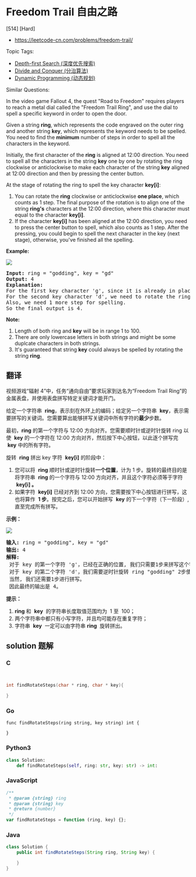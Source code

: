 # Freedom Trail 自由之路

[514] [Hard]

- https://leetcode-cn.com/problems/freedom-trail/

Topic Tags:

- [Depth-first Search (深度优先搜索)](https://leetcode-cn.com/tag/depth-first-search/)
- [Divide and Conquer (分治算法)](https://leetcode-cn.com/tag/divide-and-conquer/)
- [Dynamic Programming (动态规划)](https://leetcode-cn.com/tag/dynamic-programming/)

Similar Questions:

In the video game Fallout 4, the quest "Road to Freedom" requires players to reach a metal dial called the "Freedom Trail Ring", and use the dial to spell a specific keyword in order to open the door.

Given a string **ring**, which represents the code engraved on the outer ring and another string **key**, which represents the keyword needs to be spelled. You need to find the **minimum** number of steps in order to spell all the characters in the keyword.

Initially, the first character of the **ring** is aligned at 12:00 direction. You need to spell all the characters in the string **key** one by one by rotating the ring clockwise or anticlockwise to make each character of the string **key** aligned at 12:00 direction and then by pressing the center button.

At the stage of rotating the ring to spell the key character **key\[i\]**:

1.  You can rotate the **ring** clockwise or anticlockwise **one place**, which counts as 1 step. The final purpose of the rotation is to align one of the string **ring's** characters at the 12:00 direction, where this character must equal to the character **key\[i\]**.
2.  If the character **key\[i\]** has been aligned at the 12:00 direction, you need to press the center button to spell, which also counts as 1 step. After the pressing, you could begin to spell the next character in the key (next stage), otherwise, you've finished all the spelling.

**Example:**

![](https://assets.leetcode.com/uploads/2018/10/22/ring.jpg)



<pre><b>Input:</b> ring = "godding", key = "gd"
<b>Output:</b> 4
<b>Explanation:</b>
For the first key character 'g', since it is already in place, we just need 1 step to spell this character. 
For the second key character 'd', we need to rotate the ring "godding" anticlockwise by two steps to make it become "ddinggo".
Also, we need 1 more step for spelling.
So the final output is 4.
</pre>

**Note:**

1.  Length of both ring and **key** will be in range 1 to 100.
2.  There are only lowercase letters in both strings and might be some duplcate characters in both strings.
3.  It's guaranteed that string **key** could always be spelled by rotating the string **ring**.

## 翻译

视频游戏“辐射 4”中，任务“通向自由”要求玩家到达名为“Freedom Trail Ring”的金属表盘，并使用表盘拼写特定关键词才能开门。

给定一个字符串  **ring**，表示刻在外环上的编码；给定另一个字符串  **key**，表示需要拼写的关键词。您需要算出能够拼写关键词中所有字符的**最少**步数。

最初，**ring** 的第一个字符与 12:00 方向对齐。您需要顺时针或逆时针旋转 ring 以使  **key** 的一个字符在 12:00 方向对齐，然后按下中心按钮，以此逐个拼写完  **key** 中的所有字符。

旋转  **ring** 拼出 key 字符  **key\[i\]** 的阶段中：

1.  您可以将  **ring** 顺时针或逆时针旋转**一个位置**，计为 1 步。旋转的最终目的是将字符串  **ring** 的一个字符与 12:00 方向对齐，并且这个字符必须等于字符  **key\[i\] 。**
2.  如果字符  **key\[i\]** 已经对齐到 12:00 方向，您需要按下中心按钮进行拼写，这也将算作  **1 步**。按完之后，您可以开始拼写  **key** 的下一个字符（下一阶段）, 直至完成所有拼写。

**示例：**

![](https://assets.leetcode-cn.com/aliyun-lc-upload/uploads/2018/10/22/ring.jpg)



<pre><strong>输入:</strong> ring = "godding", key = "gd"
<strong>输出:</strong> 4
<strong>解释:</strong>
 对于 key 的第一个字符 'g'，已经在正确的位置, 我们只需要1步来拼写这个字符。 
 对于 key 的第二个字符 'd'，我们需要逆时针旋转 ring "godding" 2步使它变成 "ddinggo"。
 当然, 我们还需要1步进行拼写。
 因此最终的输出是 4。
</pre>

**提示：**

1.  **ring** 和  **key**  的字符串长度取值范围均为  1 至  100；
2.  两个字符串中都只有小写字符，并且均可能存在重复字符；
3.  字符串  **key**  一定可以由字符串 **ring**  旋转拼出。

## solution 题解

### C

```c


int findRotateSteps(char * ring, char * key){

}


```

### Go

```golang
func findRotateSteps(ring string, key string) int {

}
```

### Python3

```python
class Solution:
    def findRotateSteps(self, ring: str, key: str) -> int:

```

### JavaScript

```javascript
/**
 * @param {string} ring
 * @param {string} key
 * @return {number}
 */
var findRotateSteps = function (ring, key) {};
```

### Java

```java
class Solution {
    public int findRotateSteps(String ring, String key) {

    }
}
```
